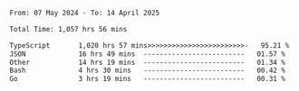 
<!--START_SECTION:waka-->

```txt
From: 07 May 2024 - To: 14 April 2025

Total Time: 1,057 hrs 56 mins

TypeScript       1,020 hrs 57 mins>>>>>>>>>>>>>>>>>>>>>>>>-   95.21 %
JSON             16 hrs 49 mins  -------------------------   01.57 %
Other            14 hrs 19 mins  -------------------------   01.34 %
Bash             4 hrs 30 mins   -------------------------   00.42 %
Go               3 hrs 19 mins   -------------------------   00.31 %
```

<!--END_SECTION:waka-->

<!--

### Hi there 👋
**Iam-cesar/Iam-cesar** is a ✨ _special_ ✨ repository because its `README.md` (this file) appears on your GitHub profile.

Here are some ideas to get you started:

- 🔭 I’m currently working on ...
- 🌱 I’m currently learning ...
- 👯 I’m looking to collaborate on ...
- 🤔 I’m looking for help with ...
- 💬 Ask me about ...
- 📫 How to reach me: ...
- 😄 Pronouns: ...
- ⚡ Fun fact: ...
-->
